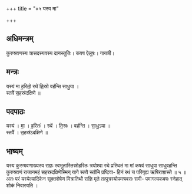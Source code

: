 +++
title = "०५ यस्य मा"

+++
## अधिमन्त्रम्
कुरुश्रवणस्य त्रासदस्यवस्य दानस्तुतिः। कवष ऐलूषः। गायत्री।

## मन्त्रः
यस्य॑ मा ह॒रितो॒ रथे॑ ति॒स्रो वह॑न्ति साधु॒या ।  
स्तवै॑ स॒हस्र॑दक्षिणे ॥

## पदपाठः
यस्य॑ । मा॒ । ह॒रितः॑ । रथे॑ । ति॒स्रः । वह॑न्ति । सा॒धु॒ऽया ।  
स्तवै॑ । स॒हस्र॑ऽदक्षिणे ॥

## भाष्यम्
यस्य कुरुश्रवणाख्यस्य राज्ञः स्वभूतास्तिस्रोहरितः त्रयोश्वा रथे प्रस्थितं मा मां कषवं साधुया साधुवहन्ति कुरुश्रवणं राजानमहं सहस्रदक्षिणेस्मिन् यागे स्तवै स्तौमि प्रष्टिवा- हिनं रथं च परिगृह्य ऋषिराशास्ते ॥ ५ ॥ अतः परं यस्येत्यादिकेन सूक्तशेषेण मित्रातिथौ राज्ञि मृते तत्पुत्रस्योपमश्रवसः समी- पमागत्यकवषः स्नेहात् शोकं निवारयति ।